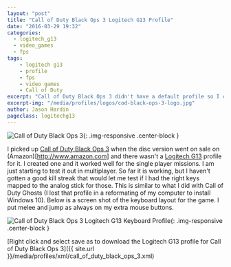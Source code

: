 ```yaml
---
layout: "post"
title: "Call of Duty Black Ops 3 Logitech G13 Profile"
date: "2016-03-29 19:32"
categories:
  - logitech_g13
  - video_games
  - fps
tags:
    - logitech g13
    - profile
    - fps
    - video games
    - Call of Duty
excerpt: "Call of Duty Black Ops 3 didn't have a default profile so I created my own."
excerpt-img: "/media/profiles/logos/cod-black-ops-3-logo.jpg"
author: Jason Hardin
pageclass: logitechg13
---
```

![Call of Duty Black Ops 3]({{site.url}}/media/profiles/logos/cod-black-ops-3-logo.jpg){: .img-responsive  .center-block }

I picked up [Call of Duty Black Ops 3](https://www.callofduty.com/blackops3) when the disc version went on sale on (Amazon)[http://www.amazon.com] and there wasn't a [Logitech G13](http://gaming.logitech.com/en-us/product/g13-advanced-gameboard) profile for it. I created one and it worked well for the single player missions. I am just starting to test it out in multiplayer. So far it is working, but I haven't gotten a good kill streak that would let me test if I had the right keys mapped to the analog stick for those. This is similar to what I did with Call of Duty Ghosts (I lost that profile in a reformating of my computer to install Windows 10). Below is a screen shot of the keyboard layout for the game. I put melee and jump as always on my extra mouse buttons.

![Call of Duty Black Ops 3 Logitech G13 Keyboard Profile]({{site.url}}/media/profiles/layouts/call_of_duty_black_ops_3_keyboard_layout.png){: .img-responsive  .center-block }

[Right click and select save as to download the Logitech G13 profile for Call of Duty Black Ops 3]({{ site.url }}/media/profiles/xml/call_of_duty_black_ops_3.xml)
